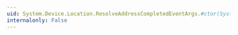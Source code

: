 ```yaml
---
uid: System.Device.Location.ResolveAddressCompletedEventArgs.#ctor(System.Device.Location.CivicAddress,System.Exception,System.Boolean,System.Object)
internalonly: False
---
```

